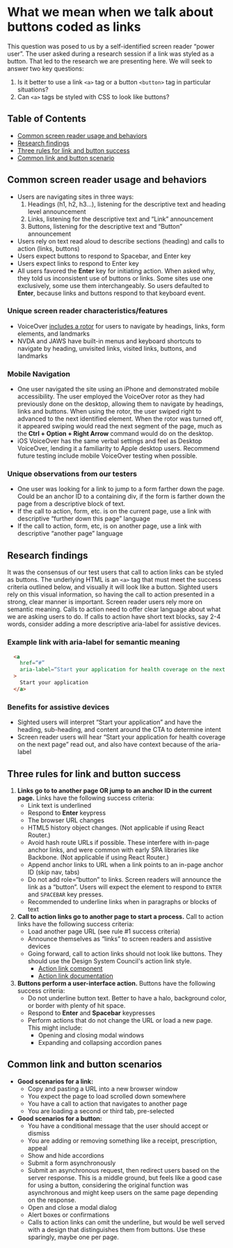 # What we mean when we talk about buttons coded as links

This question was posed to us by a self-identified screen reader “power user”. The user asked during a research session if a link was styled as a button. That led to the research we are presenting here. We will seek to answer two key questions:

  1. Is it better to use a link `<a>` tag or a button `<button>` tag in particular situations?
  2. Can `<a>` tags be styled with CSS to look like buttons?

## Table of Contents

* [Common screen reader usage and behaviors](#heading1)
* [Research findings](#heading2)
* [Three rules for link and button success](#heading3)
* [Common link and button scenario](#heading4)

## Common screen reader usage and behaviors

* Users are navigating sites in three ways:
  1. Headings (h1, h2, h3…), listening for the descriptive text and heading level announcement
  1. Links, listening for the descriptive text and “Link” announcement
  1. Buttons, listening for the descriptive text and “Button” announcement
* Users rely on text read aloud to describe sections (heading) and calls to action (links, buttons)
* Users expect buttons to respond to Spacebar, and Enter key
* Users expect links to respond to Enter key
* All users favored the **Enter** key for initiating action. When asked why, they told us inconsistent use of buttons or links. Some sites use one exclusively, some use them interchangeably. So users defaulted to **Enter**, because links and buttons respond to that keyboard event.

### Unique screen reader characteristics/features

* VoiceOver [includes a rotor](https://support.apple.com/en-us/HT204783) for users to navigate by headings, links, form elements, and landmarks
* NVDA and JAWS have built-in menus and keyboard shortcuts to navigate by heading, unvisited links, visited links, buttons, and landmarks

### Mobile Navigation

* One user navigated the site using an iPhone and demonstrated mobile accessibility. The user employed the VoiceOver rotor as they had previously done on the desktop, allowing them to navigate by headings, links and buttons. When using the rotor, the user swiped right to advanced to the next identified element. When the rotor was turned off, it appeared swiping would read the next segment of the page, much as the **Ctrl + Option + Right Arrow** command would do on the desktop.
* iOS VoiceOver has the same verbal settings and feel as Desktop VoiceOver, lending it a familiarity to Apple desktop users. Recommend future testing include mobile VoiceOver testing when possible.

### Unique observations from our testers

* One user was looking for a link to jump to a form farther down the page. Could be an anchor ID to a containing div, if the form is farther down the page from a descriptive block of text.
* If the call to action, form, etc. is on the current page, use a link with descriptive “further down this page” language
* If the call to action, form, etc, is on another page, use a link with descriptive “another page” language

## Research findings

It was the consensus of our test users that call to action links can be styled as buttons. The underlying HTML is an `<a>` tag that must meet the success criteria outlined below, and visually it will look like a button. Sighted users rely on this visual information, so having the call to action presented in a strong, clear manner is important. Screen reader users rely more on semantic meaning. Calls to action need to offer clear language about what we are asking users to do. If calls to action have short text blocks, say 2-4 words, consider adding a more descriptive aria-label for assistive devices.

### Example link with aria-label for semantic meaning

```html
  <a
    href=“#”
    aria-label=“Start your application for health coverage on the next page”
  >
    Start your application
  </a>
```

### Benefits for assistive devices

* Sighted users will interpret “Start your application” and have the heading, sub-heading, and content around the CTA to determine intent
* Screen reader users will hear “Start your application for health coverage on the next page” read out, and also have context because of the aria-label

## Three rules for link and button success

1. **Links go to to another page OR jump to an anchor ID in the current page.** Links have the following success criteria:
    - Link text is underlined
    - Respond to **Enter** keypress
    - The browser URL changes
    - HTML5 history object changes. (Not applicable if using React Router.)
    - Avoid hash route URLs if possible. These interfere with in-page anchor links, and were common with early SPA libraries like Backbone. (Not applicable if using React Router.)
    - Append anchor links to URL when a link points to an in-page anchor ID (skip nav, tabs)
    - Do not add role=“button” to links. Screen readers will announce the link as a “button”. Users will expect the element to respond to `ENTER` and `SPACEBAR` key presses.
    - Recommended to underline links when in paragraphs or blocks of text
1. **Call to action links go to another page to start a process.** Call to action links have the following success criteria:
    - Load another page URL (see rule #1 success criteria)
    - Announce themselves as “links” to screen readers and assistive devices
    - Going forward, call to action links should not look like buttons. They should use the Design System Council's action link style.
      - [Action link component](https://design.va.gov/storybook/?path=/docs/components-action-link--page)
      - [Action link documentation](https://github.com/department-of-veterans-affairs/vets-design-system-documentation/blob/master/src/_components/action-links.md)
1. **Buttons perform a user-interface action.**  Buttons have the following success criteria:
    - Do not underline button text. Better to have a halo, background color, or border with plenty of hit space.
    - Respond to **Enter** and **Spacebar** keypresses
    - Perform actions that do not change the URL or load a new page. This might include:
      - Opening and closing modal windows
      - Expanding and collapsing accordion panes

## Common link and button scenarios

* **Good scenarios for a link:**
  * Copy and pasting a URL into a new browser window 
  * You expect the page to load scrolled down somewhere
  * You have a call to action that navigates to another page
  * You are loading a second or third tab, pre-selected
* **Good scenarios for a button:**
  * You have a conditional message that the user should accept or dismiss
  * You are adding or removing something like a receipt, prescription, appeal
  * Show and hide accordions
  * Submit a form asynchronously
  * Submit an asynchronous request, then redirect users based on the server response. This is a middle ground, but feels like a good case for using a button, considering the original function was asynchronous and might keep users on the same page depending on the response.
  * Open and close a modal dialog
  * Alert boxes or confirmations
  * Calls to action links can omit the underline, but would be well served with a design that distinguishes them from buttons. Use these sparingly, maybe one per page.
